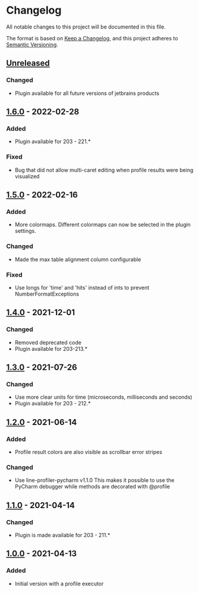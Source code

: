 # Changelog
All notable changes to this project will be documented in this file.

The format is based on [Keep a Changelog](https://keepachangelog.com/en/1.0.0/),
and this project adheres to [Semantic Versioning](https://semver.org/spec/v2.0.0.html).

## [Unreleased]
### Changed
- Plugin available for all future versions of jetbrains products

## [1.6.0] - 2022-02-28
### Added
- Plugin available for 203 - 221.*

### Fixed
- Bug that did not allow multi-caret editing when profile results were being visualized

## [1.5.0] - 2022-02-16
### Added
- More colormaps. Different colormaps can now be selected in the plugin settings.

### Changed
- Made the max table alignment column configurable

### Fixed
- Use longs for 'time' and 'hits' instead of ints to prevent NumberFormatExceptions

## [1.4.0] - 2021-12-01
### Changed
- Removed deprecated code
- Plugin available for 203-213.*

## [1.3.0] - 2021-07-26
### Changed
- Use more clear units for time (microseconds, milliseconds and seconds)
- Plugin available for 203 - 212.*

## [1.2.0] - 2021-06-14
### Added
- Profile result colors are also visible as scrollbar error stripes

### Changed
- Use line-profiler-pycharm v1.1.0
  This makes it possible to use the PyCharm debugger while methods are decorated with @profile

## [1.1.0] - 2021-04-14
### Changed
- Plugin is made available for 203 - 211.*

## [1.0.0] - 2021-04-13
### Added
- Initial version with a profile executor

[Unreleased]: https://gitlab.com/line-profiler-pycharm/line-profiler-pycharm-plugin/tree/dev
[1.6.0]: https://gitlab.com/line-profiler-pycharm/line-profiler-pycharm-plugin/-/tags/1.6.0
[1.5.0]: https://gitlab.com/line-profiler-pycharm/line-profiler-pycharm-plugin/-/tags/1.5.0
[1.4.0]: https://gitlab.com/line-profiler-pycharm/line-profiler-pycharm-plugin/-/tags/1.4.0
[1.3.0]: https://gitlab.com/line-profiler-pycharm/line-profiler-pycharm-plugin/-/tags/1.3.0
[1.2.0]: https://gitlab.com/line-profiler-pycharm/line-profiler-pycharm-plugin/-/tags/1.2.0
[1.1.0]: https://gitlab.com/line-profiler-pycharm/line-profiler-pycharm-plugin/-/tags/1.1.0
[1.0.0]: https://gitlab.com/line-profiler-pycharm/line-profiler-pycharm-plugin/-/tags/1.0.0
